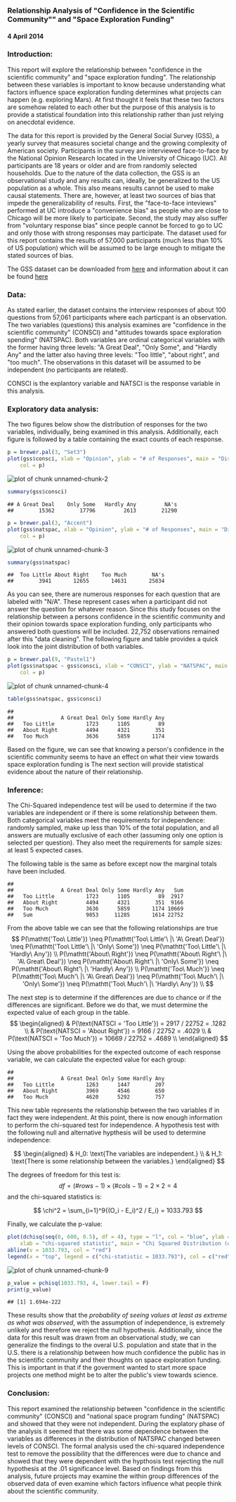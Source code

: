 <!-- Make sure that the knitr package is installed and loaded. -->
<!-- For more info on the package options see http://yihui.name/knitr/options -->

<!-- Replace below with the title of your project -->
### Relationship Analysis of "Confidence in the Scientific Community"" and "Space Exploration Funding" 
#### 4 April 2014



<!-- Enter the code required to load your data in the space below. The data will be loaded but the line of code won't show up in your write up (echo=FALSE) in order to save space-->



<!-- In the remainder of the document, add R code chunks as needed -->

### Introduction:

This report will explore the relationship between "confidence in the scientific community" and "space exploration funding".
The relationship between these variables is important to know because understanding what factors influence space exploration funding 
determines what projects can happen (e.g. exploring Mars). At first thought it feels that these two factors are somehow related 
to each other but the purpose of this analysis is to provide a statistical foundation into this relationship rather than just relying
on anecdotal evidence.  

The data for this
report is provided by the General Social Survey (GSS), a yearly survey that measures societal change and the growing complexity of American society.
Participants in the survey are interviewed face-to-face by the National Opinion Research located in the University of Chicago (UC). All participants
are 18 years or older and are from randomly selected households. Due to the nature of the data collection, the GSS is an observational study and
any results can, ideally, be generalized to the US population as a whole. This also means results cannot be used to make causal statements.
There are, however, at least two sources of bias that impede the generalizability
of results. First, the "face-to-face inteviews" performed at UC introduce a "convenience bias" as people who are close to Chicago will be more likely
to participate. Second, the study may also suffer from "voluntary response bias" since people cannot be forced to go to UC and only those with 
strong responses may participate. The dataset used for this report contains the results of 57,000 participants (much less than 10% of US population) 
which will be assumed to be large enough to mitigate the stated sources of bias.

The GSS dataset can be downloaded from [here](http://bit.ly/dasi_gss_data) and information about it can be found [here](https://d396qusza40orc.cloudfront.net/statistics%2Fproject%2Fgss1.html)


### Data:

As stated earlier, the dataset contains the interview responses of about 100 questions from 57,061 participants where each particpant is an 
observation. The two variables (questions) this analysis examines are "confidence in the scientific community" (CONSCI) and
"attitudes towards space exploration spending" (NATSPAC). Both variables are ordinal categorical variables with the former having
three levels: "A Great Deal", "Only Some", and "Hardly Any" and the latter also having three levels: "Too little", "about right", and "too much".
The observations in this dataset will be assumed to be independent (no participants are related).

CONSCI is the explantory variable and NATSCI is the response variable in this analysis.


### Exploratory data analysis:

The two figures below show the distribution of responses for the two variables, individually, being examined in this analysis. Additionally, each 
figure is followed by a table containing the exact counts of each response.


```r
p = brewer.pal(3, "Set3")
plot(gss$consci, xlab = "Opinion", ylab = "# of Responses", main = "Distribution of Responses for CONSCI", 
    col = p)
```

<img src="figure/unnamed-chunk-2.png" title="plot of chunk unnamed-chunk-2" alt="plot of chunk unnamed-chunk-2" style="display: block; margin: auto;" />

```r
summary(gss$consci)
```

```
## A Great Deal    Only Some   Hardly Any         NA's 
##        15362        17796         2613        21290
```



```r
p = brewer.pal(3, "Accent")
plot(gss$natspac, xlab = "Opinion", ylab = "# of Responses", main = "Distribution of Responses for NATSPAC", 
    col = p)
```

<img src="figure/unnamed-chunk-3.png" title="plot of chunk unnamed-chunk-3" alt="plot of chunk unnamed-chunk-3" style="display: block; margin: auto;" />

```r
summary(gss$natspac)
```

```
##  Too Little About Right    Too Much        NA's 
##        3941       12655       14631       25834
```


As you can see, there are numerous responses for each question that are labeled with "N/A". These represent cases when a participant did not answer
the question for whatever reason. Since this study focuses on the relationship between a persons confidence in the scientific community and their
opinion towards space exploration funding, only participants who answered both questions will be included. 22,752 observations remained after this
"data cleaning". The following figure and table provides a quick look into the joint distribution of both variables.


```r
p = brewer.pal(9, "Pastel1")
plot(gss$natspac ~ gss$consci, xlab = "CONSCI", ylab = "NATSPAC", main = "Joint Relative Frequency of NATSPAC and CONSCI Responses", 
    col = p)
```

<img src="figure/unnamed-chunk-4.png" title="plot of chunk unnamed-chunk-4" alt="plot of chunk unnamed-chunk-4" style="display: block; margin: auto;" />

```r
table(gss$natspac, gss$consci)
```

```
##              
##               A Great Deal Only Some Hardly Any
##   Too Little          1723      1105         89
##   About Right         4494      4321        351
##   Too Much            3636      5859       1174
```


Based on the figure, we can see that knowing a person's confidence in the scientific community seems to have an effect on what their 
view towards space exploration funding is The next section will provide statistical evidence about the nature of their relationship.





### Inference:

The Chi-Squared independence test will be used to determine if the two variables are independent or if there is some relationship between
them. Both categorical variables meet the requirements for independence: randomly sampled, make up less than 10% of the total population, 
and all answers are mutually exclusive of each other (assuming only one option is selected per question). They also meet the requirements
for sample sizes: at least 5 expected cases. 


The following table is the same as before except now the marginal totals have been included. 

```
##              
##               A Great Deal Only Some Hardly Any   Sum
##   Too Little          1723      1105         89  2917
##   About Right         4494      4321        351  9166
##   Too Much            3636      5859       1174 10669
##   Sum                 9853     11285       1614 22752
```


From the above table we can see that the following relationships are true
$$
P(\mathtt{'Too\ Little'}) \neq P(\mathtt{'Too\ Little'\ |\ 'A\ Great\ Deal'}) \neq P(\mathtt{'Too\ Little'\ |\ 'Only\ Some'}) \neq P(\mathtt{'Too\ Little'\ |\ 'Hardly\ Any'}) \\
P(\mathtt{'About\ Right'}) \neq P(\mathtt{'About\ Right'\ |\ 'A\ Great\ Deal'}) \neq P(\mathtt{'About\ Right'\ |\ 'Only\ Some'}) \neq P(\mathtt{'About\ Right'\ |\ 'Hardly\ Any'}) \\
P(\mathtt{'Too\ Much'}) \neq P(\mathtt{'Too\ Much'\ |\ 'A\ Great\ Deal'}) \neq P(\mathtt{'Too\ Much'\ |\ 'Only\ Some'}) \neq P(\mathtt{'Too\ Much'\ |\ 'Hardly\ Any'}) \\
$$

The next step is to determine if the differences are due to chance or if the differences are significant. Before we do that, we must
determine the expected value of each group in the table.
$$
  \begin{aligned}
  & P(\text{NATSCI = 'Too Little'}) = 2917 / 22752 = .1282 \\
  & P(\text{NATSCI = 'About Right'}) = 9166 / 22752 = .4029 \\
  & P(\text{NATSCI = 'Too Much'}) = 10669 / 22752 = .4689 \\
  \end{aligned}
$$  

Using the above probabilities for the expected outcome of each response variable, we can calculate the expected value for each group:

```
##              
##               A Great Deal Only Some Hardly Any
##   Too Little          1263      1447        207
##   About Right         3969      4546        650
##   Too Much            4620      5292        757
```

This new table represents the relationship between the two variables if in fact they were independent. At this point, there is now enough
information to perform the chi-squared test for independence. A hypothesis test with the following null and alternative hypthesis will be 
used to determine independence:

$$
  \begin{aligned}
  & H_0: \text{The variables are independent.} \\
  & H_1: \text{There is some relationship between the variables.}
  \end{aligned}
$$

The degrees of freedom for this test is:
$$
  df = (\# rows - 1) \times (\# cols - 1) = 2 \times 2 = 4
$$
and the chi-squared statistics is:


$$
  \chi^2 = \sum_{i=1}^9{(O_i - E_i)^2 / E_i} = 1033.793
$$

Finally, we calculate the p-value:

```r
plot(dchisq(seq(0, 600, 0.5), df = 4), type = "l", col = "blue", ylab = "probability", 
    xlab = "chi-squared statistic", main = "Chi Squared Distribution (df=4)")
abline(v = 1033.793, col = "red")
legend(x = "top", legend = c("chi-statistic = 1033.793"), col = c("red"), lty = 1)
```

<img src="figure/unnamed-chunk-9.png" title="plot of chunk unnamed-chunk-9" alt="plot of chunk unnamed-chunk-9" style="display: block; margin: auto;" />

```r
p_value = pchisq(1033.793, 4, lower.tail = F)
print(p_value)
```

```
## [1] 1.694e-222
```


These results show that the *probability of seeing values at least as extreme as what was observed*, with the assumption of independence, is extremely unlikely and therefore we reject the null hypothesis. Additionally, since the data for this result was drawn from an observational study, we can generalize the findings
to the overal U.S. population and state that in the U.S. there is a relationship between how much confidence the public has in the scientific community
and their thoughts on space exploration funding. This is important in that if the goverment wanted to start more space projects one method might be to
alter the public's view towards science.


### Conclusion:

This report examined the relationship between "confidence in the scientific community" (CONSCI) and "national space program funding" (NATSPAC) and showed that they were not independent. During the explatory phase of the analysis it seemed that there was some dependence between the variables as differences in 
the distribution of NATSPAC changed between levels of CONSCI. The formal analysis used the chi-squared independence test to remove the possibility that the 
differences were due to chance and showed that they were dependent with the hypthosis test rejecting the null hypothesis at the .01 significance level. Based on findings from this analysis, future projects may examine the within group differences of the observed data of even examine which factors influence what people think about the scientific community.


